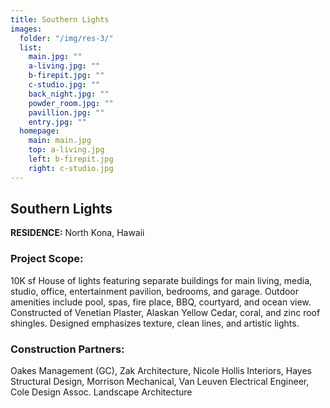 ```yaml
---
title: Southern Lights
images:
  folder: "/img/res-3/"
  list:
    main.jpg: ""
    a-living.jpg: ""
    b-firepit.jpg: ""
    c-studio.jpg: ""
    back_night.jpg: ""
    powder_room.jpg: ""
    pavillion.jpg: ""
    entry.jpg: ""
  homepage:
    main: main.jpg
    top: a-living.jpg
    left: b-firepit.jpg
    right: c-studio.jpg
---
```

## Southern Lights

**RESIDENCE:**  North Kona, Hawaii

### Project Scope:
10K sf House of lights featuring separate buildings for main living, media, studio, office,
entertainment pavilion, bedrooms, and garage. Outdoor amenities include pool, spas, fire place, BBQ,
courtyard, and ocean view. Constructed of Venetian Plaster, Alaskan Yellow Cedar, coral, and zinc roof
shingles. Designed emphasizes texture, clean lines, and artistic lights.

### Construction Partners:
Oakes Management (GC), Zak Architecture, Nicole Hollis Interiors, Hayes Structural
Design, Morrison Mechanical, Van Leuven Electrical Engineer, Cole Design Assoc. Landscape Architecture
